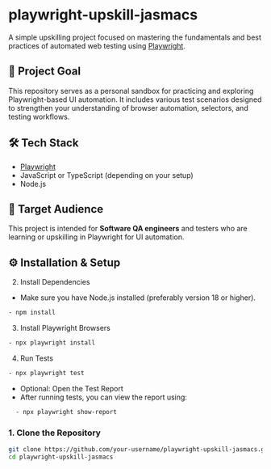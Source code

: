 # playwright-upskill-jasmacs

A simple upskilling project focused on mastering the fundamentals and best practices of automated web testing using [Playwright](https://playwright.dev/).

## 🎯 Project Goal

This repository serves as a personal sandbox for practicing and exploring Playwright-based UI automation. It includes various test scenarios designed to strengthen your understanding of browser automation, selectors, and testing workflows.

## 🛠 Tech Stack

- [Playwright](https://playwright.dev/)  
- JavaScript or TypeScript (depending on your setup)  
- Node.js

## 👤 Target Audience

This project is intended for **Software QA engineers** and testers who are learning or upskilling in Playwright for UI automation.

## ⚙️ Installation & Setup
2. Install Dependencies
- Make sure you have Node.js installed (preferably version 18 or higher).
``` bash
- npm install
```

3. Install Playwright Browsers
```bash
- npx playwright install
```

4. Run Tests
```bash
- npx playwright test
```
- Optional: Open the Test Report
- After running tests, you can view the report using:
``` bash
  - npx playwright show-report
```


### 1. Clone the Repository

```bash
git clone https://github.com/your-username/playwright-upskill-jasmacs.git
cd playwright-upskill-jasmacs
